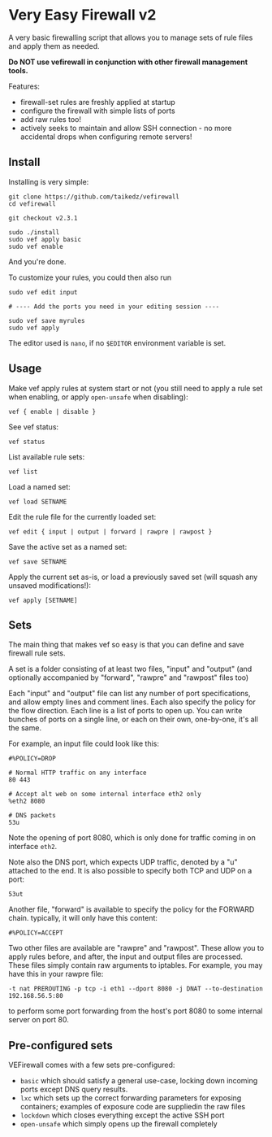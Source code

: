 # Very Easy Firewall v2

A very basic firewalling script that allows you to manage sets of rule files and apply them as needed.

**Do NOT use vefirewall in conjunction with other firewall management tools.**

Features:

* firewall-set rules are freshly applied at startup
* configure the firewall with simple lists of ports
* add raw rules too!
* actively seeks to maintain and allow SSH connection - no more accidental drops when configuring remote servers!

## Install

Installing is very simple:

	git clone https://github.com/taikedz/vefirewall
	cd vefirewall

	git checkout v2.3.1

	sudo ./install
	sudo vef apply basic
	sudo vef enable

And you're done.

To customize your rules, you could then also run

	sudo vef edit input

	# ---- Add the ports you need in your editing session ----

	sudo vef save myrules
	sudo vef apply

The editor used is `nano`, if no `$EDITOR` environment variable is set.

## Usage

Make vef apply rules at system start or not (you still need to apply a rule set when enabling, or apply `open-unsafe` when disabling):

	vef { enable | disable }

See vef status:

	vef status

List available rule sets:

	vef list

Load a named set:

	vef load SETNAME

Edit the rule file for the currently loaded set:

	vef edit { input | output | forward | rawpre | rawpost }

Save the active set as a named set:

	vef save SETNAME

Apply the current set as-is, or load a previously saved set (will squash any unsaved modifications!):

	vef apply [SETNAME]


## Sets

The main thing that makes vef so easy is that you can define and save firewall rule sets.

A set is a folder consisting of at least two files, "input" and "output" (and optionally accompanied by "forward", "rawpre" and "rawpost" files too)

Each "input" and "output" file can list any number of port specifications, and allow empty lines and comment lines. Each also specify the policy for the flow direction. Each line is a list of ports to open up. You can write bunches of ports on a single line, or each on their own, one-by-one, it's all the same.

For example, an input file could look like this:

	#%POLICY=DROP

	# Normal HTTP traffic on any interface
	80 443

	# Accept alt web on some internal interface eth2 only
	%eth2 8080

	# DNS packets
	53u

Note the opening of port 8080, which is only done for traffic coming in on interface `eth2`.

Note also the DNS port, which expects UDP traffic, denoted by a "u" attached to the end. It is also possible to specify both TCP and UDP on a port:

	53ut

Another file, "forward" is available to specify the policy for the FORWARD chain. typically, it will only have this content:

	#%POLICY=ACCEPT

Two other files are available are "rawpre" and "rawpost". These allow you to apply rules before, and after, the input and output files are processed. These files simply contain raw arguments to iptables. For example, you may have this in your rawpre file:

	-t nat PREROUTING -p tcp -i eth1 --dport 8080 -j DNAT --to-destination 192.168.56.5:80

to perform some port forwarding from the host's port 8080 to some internal server on port 80.

## Pre-configured sets

VEFirewall comes with a few sets pre-configured:

* `basic` which should satisfy a general use-case, locking down incoming ports except DNS query results.
* `lxc` which sets up the correct forwarding parameters for exposing containers; examples of exposure code are suppliedin the raw files
* `lockdown` which closes everything except the active SSH port
* `open-unsafe` which simply opens up the firewall completely
